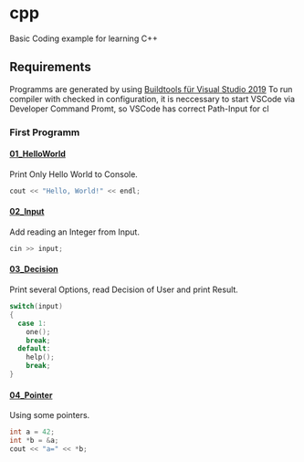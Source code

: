 # cpp
Basic Coding example for learning C++
## Requirements
Programms are generated by using [Buildtools für Visual Studio 2019](https://visualstudio.microsoft.com/de/thank-you-downloading-visual-studio/?sku=BuildTools&rel=16)
To run compiler with checked in configuration, it is neccessary to start VSCode via Developer Command Promt, so VSCode has correct Path-Input for cl
### First Programm
#### [01_HelloWorld](https://github.com/Carsten1987/cpp/tree/01_HelloWorld)
Print Only Hello World to Console.
```cpp
cout << "Hello, World!" << endl;
```
#### [02_Input](https://github.com/Carsten1987/cpp/tree/02_Input)
Add reading an Integer from Input.
```cpp
cin >> input;
```
#### [03_Decision](https://github.com/Carsten1987/cpp/tree/03_Decision)
Print several Options, read Decision of User and print Result.
```cpp
switch(input)
{
  case 1:
    one();
    break;
  default:
    help();
    break;
}
```
#### [04_Pointer](https://github.com/Carsten1987/cpp/tree/04_Pointer)
Using some pointers.
```cpp
int a = 42;
int *b = &a;
cout << "a=" << *b;
```
